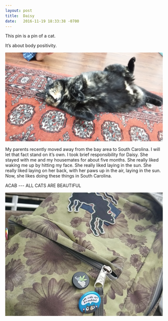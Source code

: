 ```yaml
---
layout: post
title:  Daisy
date:   2016-11-19 18:33:38 -0700
---
```


This pin is a pin of a cat.

It’s about body positivity.

![Daisy, a large brindle cat, lies on her back, her paws in the air, yellow eyes looking at someone behind the camera](/img/daisy.jpg)

My parents recently moved away from the bay area to South Carolina. I will let that fact stand on it’s own. I took brief responsibility for Daisy. She stayed with me and my housemates for about five months. She really liked waking me up by hitting my face. She really liked laying in the sun. She really liked laying on her back, with her paws up in the air, laying in the sun. Now, she likes doing these things in South Carolina.

ACAB --- ALL CATS ARE BEAUTIFUL

![A button of a cat that looks like Daisy with her paws in the air, saying "all cats are beautiful", is pinned onto a floral backpack along with other pins and patches](/img/daisy_button.jpg)
